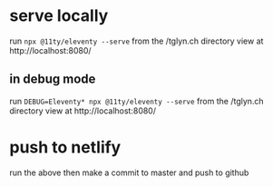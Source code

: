 # serve locally
run `npx @11ty/eleventy --serve` from the /tglyn.ch directory
view at http://localhost:8080/

## in debug mode
run `DEBUG=Eleventy* npx @11ty/eleventy --serve` from the /tglyn.ch directory
view at http://localhost:8080/

# push to netlify
run the above then make a commit to master and push to github